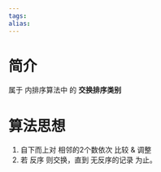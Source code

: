 ```yaml
---
tags: 
alias:
---
```

# 简介

属于 内排序算法中 的 **交换排序类别**

# 算法思想

1.  自下而上对 相邻的2个数依次 比较 & 调整
2.  若 反序 则交换，直到 无反序的记录 为止。

